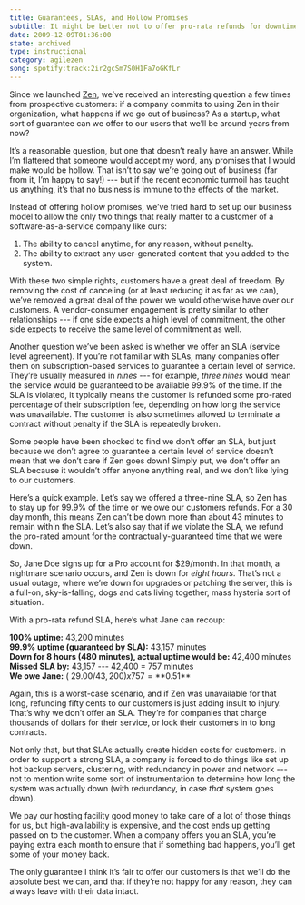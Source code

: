 ```yaml
---
title: Guarantees, SLAs, and Hollow Promises
subtitle: It might be better not to offer pro-rata refunds for downtime.
date: 2009-12-09T01:36:00
state: archived
type: instructional
category: agilezen
song: spotify:track:2ir2gcSm7S0H1Fa7oGKfLr
---
```


Since we launched [Zen](http://agilezen.com/), we’ve received an interesting question a few times from prospective customers: if a company commits to using Zen in their organization, what happens if we go out of business? As a startup, what sort of guarantee can we offer to our users that we’ll be around years from now?

It’s a reasonable question, but one that doesn’t really have an answer. While I’m flattered that someone would accept my word, any promises that I would make would be hollow. That isn’t to say we’re going out of business (far from it, I’m happy to say!) --- but if the recent economic turmoil has taught us anything, it’s that no business is immune to the effects of the market.

Instead of offering hollow promises, we’ve tried hard to set up our business model to allow the only two things that really matter to a customer of a software-as-a-service company like ours:

1. The ability to cancel anytime, for any reason, without penalty.
2. The ability to extract any user-generated content that you added to the system.

With these two simple rights, customers have a great deal of freedom. By removing the cost of canceling (or at least reducing it as far as we can), we’ve removed a great deal of the power we would otherwise have over our customers. A vendor-consumer engagement is pretty similar to other relationships --- if one side expects a high level of commitment, the other side expects to receive the same level of commitment as well.

Another question we’ve been asked is whether we offer an SLA (service level agreement). If you’re not familiar with SLAs, many companies offer them on subscription-based services to guarantee a certain level of service. They’re usually measured in _nines_ --- for example, _three nines_ would mean the service would be guaranteed to be available 99.9% of the time. If the SLA is violated, it typically means the customer is refunded some pro-rated percentage of their subscription fee, depending on how long the service was unavailable. The customer is also sometimes allowed to terminate a contract without penalty if the SLA is repeatedly broken.

Some people have been shocked to find we don’t offer an SLA, but just because we don’t agree to guarantee a certain level of service doesn’t mean that we don’t care if Zen goes down! Simply put, we don’t offer an SLA because it wouldn’t offer anyone anything real, and we don’t like lying to our customers.

Here’s a quick example. Let’s say we offered a three-nine SLA, so Zen has to stay up for 99.9% of the time or we owe our customers refunds. For a 30 day month, this means Zen can’t be down more than about 43 minutes to remain within the SLA. Let’s also say that if we violate the SLA, we refund the pro-rated amount for the contractually-guaranteed time that we were down.

So, Jane Doe signs up for a Pro account for $29/month. In that month, a nightmare scenario occurs, and Zen is down for _eight hours_. That’s not a usual outage, where we’re down for upgrades or patching the server, this is a full-on, sky-is-falling, dogs and cats living together, mass hysteria sort of situation.

With a pro-rata refund SLA, here’s what Jane can recoup:

**100% uptime:** 43,200 minutes  
**99.9% uptime (guaranteed by SLA):** 43,157 minutes  
**Down for 8 hours (480 minutes), actual uptime would be:** 42,400 minutes  
**Missed SLA by:** 43,157 --- 42,400 = 757 minutes  
**We owe Jane:** ( $29.00 / 43,200 ) x 757 = **$0.51**

Again, this is a worst-case scenario, and if Zen was unavailable for that long, refunding fifty cents to our customers is just adding insult to injury. That’s why we don’t offer an SLA. They’re for companies that charge thousands of dollars for their service, or lock their customers in to long contracts.

Not only that, but that SLAs actually create hidden costs for customers. In order to support a strong SLA, a company is forced to do things like set up hot backup servers, clustering, with redundancy in power and network --- not to mention write some sort of instrumentation to determine how long the system was actually down (with redundancy, in case _that_ system goes down).

We pay our hosting facility good money to take care of a lot of those things for us, but high-availability is expensive, and the cost ends up getting passed on to the customer. When a company offers you an SLA, you’re paying extra each month to ensure that if something bad happens, you’ll get some of your money back.

The only guarantee I think it’s fair to offer our customers is that we’ll do the absolute best we can, and that if they’re not happy for any reason, they can always leave with their data intact.
